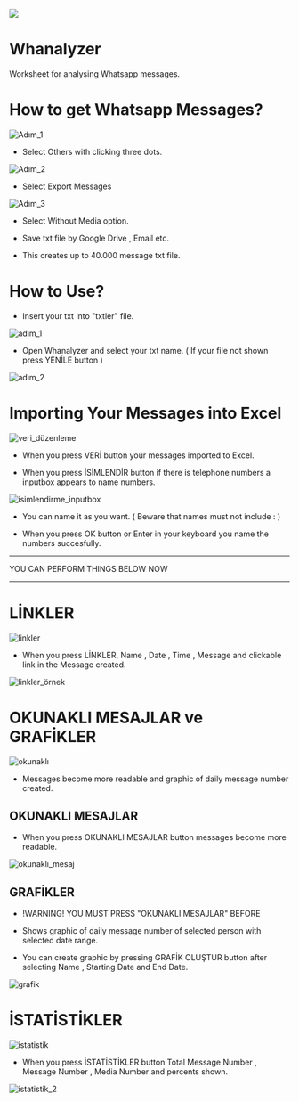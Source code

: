 [![](https://img.shields.io/badge/Şu_Dile_Git_:-Türkçe-red.svg)](https://github.com/tashteg0/Whanalyzer/blob/main/README.md)

# Whanalyzer
Worksheet for analysing Whatsapp messages.

# How to get Whatsapp Messages?

![Adım_1](https://github.com/tashteg0/Whanalyzer/assets/100838566/0c8ebdb0-b734-4efa-8446-24cfe28b0904)

* Select Others with clicking three dots.

![Adım_2](https://github.com/tashteg0/Whanalyzer/assets/100838566/6f17708b-7d23-4780-95ee-52559983aa94)

* Select Export Messages

![Adım_3](https://github.com/tashteg0/Whanalyzer/assets/100838566/f0d2ec7b-3214-49e1-be54-c8a2204572a3)

* Select Without Media option.

* Save txt file by Google Drive , Email etc.

* This creates up to 40.000 message txt file.

# How to Use?

* Insert your txt into "txtler" file.
  
![adım_1](https://github.com/tashteg0/Whanalyzer/assets/100838566/29dd0a12-e63c-413f-aab3-5ef69bfe58f7)

* Open Whanalyzer and select your txt name. ( If your file not shown press YENİLE button )

![adım_2](https://github.com/tashteg0/Whanalyzer/assets/100838566/42614f46-9989-4bc5-8f9b-c3381e3775f9)

# Importing Your Messages into Excel

![veri_düzenleme](https://github.com/tashteg0/Whanalyzer/assets/100838566/3f76a676-976d-414b-8293-21129a39c1b0)

* When you press VERİ button your messages imported to Excel.

* When you press İSİMLENDİR button if there is telephone numbers a inputbox appears to name numbers.

 ![isimlendirme_inputbox](https://github.com/tashteg0/Whanalyzer/assets/100838566/9c9667c1-a1ac-451b-a092-661c9bb2d508)

* You can name it as you want. ( Beware that names must not include : )

* When you press OK button or Enter in your keyboard you name the numbers succesfully.

***
YOU CAN PERFORM THINGS BELOW NOW
***

# LİNKLER

![linkler](https://github.com/tashteg0/Whanalyzer/assets/100838566/7e9a2006-3bab-498c-9ed1-9a630050eb6a)

* When you press LİNKLER, Name , Date , Time , Message and clickable link in the Message created.  

![linkler_örnek](https://github.com/tashteg0/Whanalyzer/assets/100838566/e06382fa-f9c2-42cb-8af4-4fb5b92e0e3f)

# OKUNAKLI MESAJLAR ve GRAFİKLER

![okunaklı](https://github.com/tashteg0/Whanalyzer/assets/100838566/e2774b11-6247-4b69-bcfe-32a7903b3942)

* Messages become more readable and graphic of daily message number created.

## OKUNAKLI MESAJLAR

* When you press OKUNAKLI MESAJLAR button messages become more readable.

![okunaklı_mesaj](https://github.com/tashteg0/Whanalyzer/assets/100838566/310363a8-e7f4-40c0-8631-a55c0a93e183)

## GRAFİKLER

* !WARNING! YOU MUST PRESS "OKUNAKLI MESAJLAR" BEFORE

* Shows graphic of daily message number of selected person with selected date range.

* You can create graphic by pressing GRAFİK OLUŞTUR button after selecting Name , Starting Date and End Date.

![grafik](https://github.com/tashteg0/Whanalyzer/assets/100838566/f82e7aa7-4606-4de3-a5f8-6b248e12d2ab)

# İSTATİSTİKLER

![istatistik](https://github.com/tashteg0/Whanalyzer/assets/100838566/3ad54c18-3bc9-4f9e-ac3a-4dcf48f9d35d)

* When you press İSTATİSTİKLER button Total Message Number , Message Number , Media Number and percents shown.

![istatistik_2](https://github.com/tashteg0/Whanalyzer/assets/100838566/f29e1750-ecf7-4129-8703-d0679f746bf3)
